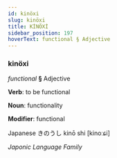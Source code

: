 ```yaml
---
id: kinöxi
slug: kinöxi
title: KİNÖXİ
sidebar_position: 197
hoverText: functional § Adjective
---
```


### kinöxi

*functional* **§** Adjective

**Verb**: to be functional

**Noun**: functionality

**Modifier**: functional

Japanese きのうし kinō shi [kinoːɕi]

*Japonic Language Family*